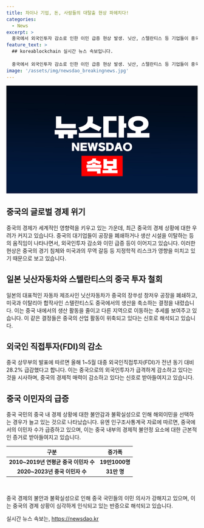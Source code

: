 ```yaml
---
title: 차이나 기업, 돈, 사람들의 대탈출 현상 파헤치다!
categories:
  - News
excerpt: >
  중국에서 외국인투자 감소로 인한 이민 급증 현상 발생. 닛산, 스텔란티스 등 기업들이 중국에서 생산 중단 및 이탈 결정. 중국 국유기업과의 합작 공장도 폐쇄. 중국의 사회 통제, 경기 침체, 미국과의 무역 갈등으로 지정학적 리스크 증가. 중국 상무부에 따르면 올해 FDI 전년 대비 28.2% 감소. 중국 국민의 해외이민자 수도 급증.
feature_text: >
  ## koreablockchain 실시간 뉴스 속보입니다.

  중국에서 외국인투자 감소로 인한 이민 급증 현상 발생. 닛산, 스텔란티스 등 기업들이 중국에서 생산 중단 및 이탈 결정. 중국 국유기업과의 합작 공장도 폐쇄. 중국의 사회 통제, 경기 침체, 미국과의 무역 갈등으로 지정학적 리스크 증가. 중국 상무부에 따르면 올해 FDI 전년 대비 28.2% 감소. 중국 국민의 해외이민자 수도 급증.
image: '/assets/img/newsdao_breakingnews.jpg'
---
```


<p><img src="/assets/img/newsdao_breakingnews.jpg" alt="koreablockchain 속보" /></p>

<h2 data-ke-size="size26">중국의 글로벌 경제 위기</h2>

<p data-ke-size="size16">중국의 경제가 세계적인 영향력을 키우고 있는 가운데, 최근 중국의 경제 상황에 대한 우려가 커지고 있습니다. 중국의 대기업들이 공장을 폐쇄하거나 생산 시설을 이탈하는 등의 움직임이 나타나면서, 외국인투자 감소와 이민 급증 등이 이어지고 있습니다. 이러한 현상은 중국의 경기 침체와 미국과의 무역 갈등 등 지정학적 리스크가 영향을 미치고 있기 때문으로 보고 있습니다.</p>

<h2 data-ke-size="size26">일본 닛산자동차와 스텔란티스의 중국 투자 철회</h2>

<p data-ke-size="size16">일본의 대표적인 자동차 제조사인 닛산자동차가 중국의 장쑤성 창저우 공장을 폐쇄하고, 미국과 이탈리아 합작사인 스텔란티스도 중국에서의 생산을 축소하는 결정을 내렸습니다. 이는 중국 내에서의 생산 활동을 줄이고 다른 지역으로 이동하는 추세를 보여주고 있습니다. 이 같은 결정들은 중국의 산업 활동이 위축되고 있다는 신호로 해석되고 있습니다.</p>

<h2 data-ke-size="size26">외국인 직접투자(FDI)의 감소</h2>

<p data-ke-size="size16">중국 상무부의 발표에 따르면 올해 1~5월 대중 외국인직접투자(FDI)가 전년 동기 대비 28.2% 급감했다고 합니다. 이는 중국으로의 외국인투자가 급격하게 감소하고 있다는 것을 시사하며, 중국의 경제적 매력이 감소하고 있다는 신호로 받아들여지고 있습니다.</p>

<h2 data-ke-size="size26">중국 이민자의 급증</h2>

<p data-ke-size="size16">중국 국민의 중국 내 경제 상황에 대한 불안감과 불확실성으로 인해 해외이민을 선택하는 경우가 늘고 있는 것으로 나타났습니다. 유엔 인구조사통계국 자료에 따르면, 중국에서의 이민자 수가 급증하고 있으며, 이는 중국 내부의 경제적 불안정 요소에 대한 근본적인 증거로 받아들여지고 있습니다.</p>

<table>
    <thead>
        <tr>
            <th style="text-align: center;">구분</th>
            <th style="text-align: center;">증가폭</th>
        </tr>
    </thead>
    <tbody>
        <tr>
            <td style="text-align: center;"><b>2010~2019년 연평균 중국 이민자 수</b></td>
            <td style="text-align: center;"><b>19만1000명</b></td>
        </tr>
        <tr>
            <td style="text-align: center;"><b>2020~2023년 중국 이민자 수</b></td>
            <td style="text-align: center;"><b>31만 명</b></td>
        </tr>
    </tbody>
</table>

<p data-ke-size="size16">&nbsp;</p>

<p data-ke-size="size16">중국 경제의 불안과 불확실성으로 인해 중국 국민들의 이민 의사가 강해지고 있으며, 이는 중국의 경제 상황이 심각하게 인식되고 있는 반증으로 해석되고 있습니다.</p>
실시간 뉴스 속보는, <a href="https://newsdao.kr" rel="dofollow">https://newsdao.kr</a>


